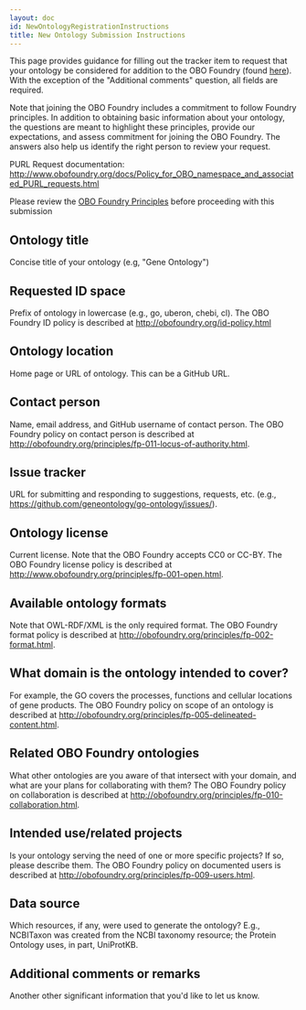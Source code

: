 ```yaml
---
layout: doc
id: NewOntologyRegistrationInstructions
title: New Ontology Submission Instructions
---
```


This page provides guidance for filling out the tracker item to request that your ontology be considered for addition to the OBO Foundry (found [here](https://github.com/OBOFoundry/OBOFoundry.github.io/issues/new/choose)). With the exception of the "Additional comments" question, all fields are required.

Note that joining the OBO Foundry includes a commitment to follow Foundry principles. In addition to obtaining basic information about your ontology, the questions are meant to highlight these principles, provide our expectations, and assess commitment for joining the OBO Foundry. The answers also help us identify the right person to review your request.

PURL Request documentation: http://www.obofoundry.org/docs/Policy_for_OBO_namespace_and_associated_PURL_requests.html

Please review the [OBO Foundry Principles](http://obofoundry.org/principles/fp-000-summary.html) before proceeding with this submission

## Ontology title
Concise title of your ontology (e.g, "Gene Ontology")

## Requested ID space
Prefix of ontology in lowercase (e.g., go, uberon, chebi, cl). The OBO Foundry ID policy is described at http://obofoundry.org/id-policy.html

## Ontology location
Home page or URL of ontology. This can be a GitHub URL.

## Contact person
Name, email address, and GitHub username of contact person. The OBO Foundry policy on contact person is described at http://obofoundry.org/principles/fp-011-locus-of-authority.html.

## Issue tracker
URL for submitting and responding to suggestions, requests, etc. (e.g., https://github.com/geneontology/go-ontology/issues/).

## Ontology license
Current license. Note that the OBO Foundry accepts CC0 or CC-BY. The OBO Foundry license policy is described at http://www.obofoundry.org/principles/fp-001-open.html.

## Available ontology formats
Note that OWL-RDF/XML is the only required format. The OBO Foundry format policy is described at http://obofoundry.org/principles/fp-002-format.html.

## What domain is the ontology intended to cover?
For example, the GO covers the processes, functions and cellular locations of gene products. The OBO Foundry policy on scope of an ontology is described at http://obofoundry.org/principles/fp-005-delineated-content.html.

## Related OBO Foundry ontologies
What other ontologies are you aware of that intersect with your domain, and what are your plans for collaborating with them? The OBO Foundry policy on collaboration is described at http://obofoundry.org/principles/fp-010-collaboration.html.

## Intended use/related projects
Is your ontology serving the need of one or more specific projects? If so, please describe them. The OBO Foundry policy on documented users is described at http://obofoundry.org/principles/fp-009-users.html.

## Data source
Which resources, if any, were used to generate the ontology? E.g., NCBITaxon was created from the NCBI taxonomy resource; the Protein Ontology uses, in part, UniProtKB.

## Additional comments or remarks
Another other significant information that you'd like to let us know.
